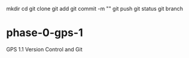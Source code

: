 mkdir
cd
git clone 
git add 
git commit -m ""
git push 
git status 
git branch
# phase-0-gps-1
GPS 1.1 Version Control and Git
